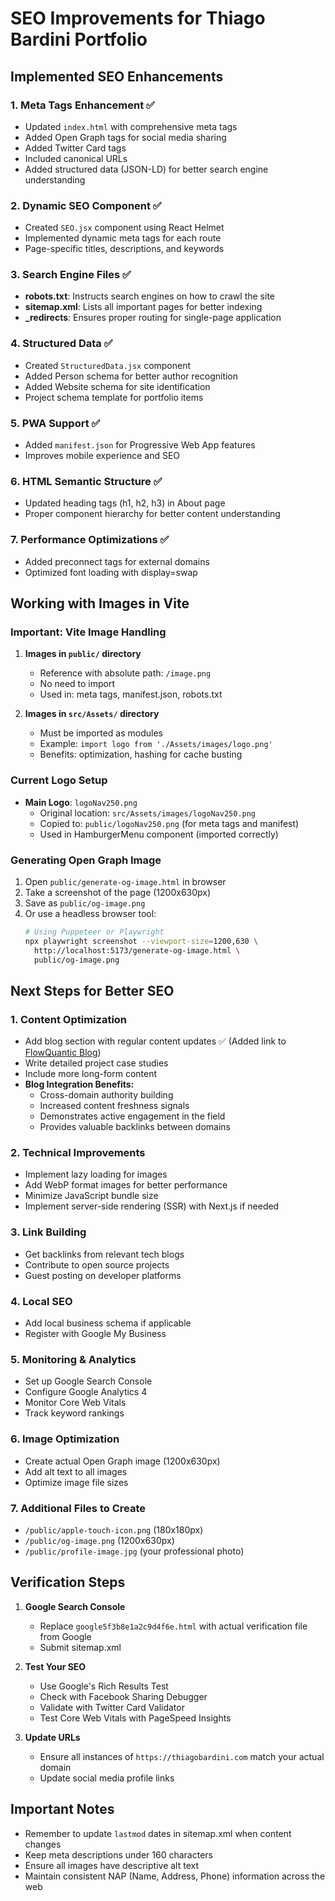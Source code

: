 # SEO Improvements for Thiago Bardini Portfolio

## Implemented SEO Enhancements

### 1. **Meta Tags Enhancement** ✅
- Updated `index.html` with comprehensive meta tags
- Added Open Graph tags for social media sharing
- Added Twitter Card tags
- Included canonical URLs
- Added structured data (JSON-LD) for better search engine understanding

### 2. **Dynamic SEO Component** ✅
- Created `SEO.jsx` component using React Helmet
- Implemented dynamic meta tags for each route
- Page-specific titles, descriptions, and keywords

### 3. **Search Engine Files** ✅
- **robots.txt**: Instructs search engines on how to crawl the site
- **sitemap.xml**: Lists all important pages for better indexing
- **_redirects**: Ensures proper routing for single-page application

### 4. **Structured Data** ✅
- Created `StructuredData.jsx` component
- Added Person schema for better author recognition
- Added Website schema for site identification
- Project schema template for portfolio items

### 5. **PWA Support** ✅
- Added `manifest.json` for Progressive Web App features
- Improves mobile experience and SEO

### 6. **HTML Semantic Structure** ✅
- Updated heading tags (h1, h2, h3) in About page
- Proper component hierarchy for better content understanding

### 7. **Performance Optimizations** ✅
- Added preconnect tags for external domains
- Optimized font loading with display=swap

## Working with Images in Vite

### Important: Vite Image Handling

1. **Images in `public/` directory**
   - Reference with absolute path: `/image.png`
   - No need to import
   - Used in: meta tags, manifest.json, robots.txt

2. **Images in `src/Assets/` directory**  
   - Must be imported as modules
   - Example: `import logo from './Assets/images/logo.png'`
   - Benefits: optimization, hashing for cache busting

### Current Logo Setup
- **Main Logo**: `logoNav250.png`
  - Original location: `src/Assets/images/logoNav250.png`
  - Copied to: `public/logoNav250.png` (for meta tags and manifest)
  - Used in HamburgerMenu component (imported correctly)

### Generating Open Graph Image

1. Open `public/generate-og-image.html` in browser
2. Take a screenshot of the page (1200x630px)
3. Save as `public/og-image.png`
4. Or use a headless browser tool:
   ```bash
   # Using Puppeteer or Playwright
   npx playwright screenshot --viewport-size=1200,630 \
     http://localhost:5173/generate-og-image.html \
     public/og-image.png
   ```

## Next Steps for Better SEO

### 1. **Content Optimization**
- Add blog section with regular content updates ✅ (Added link to [FlowQuantic Blog](https://www.flowquantic.ai/blog))
- Write detailed project case studies
- Include more long-form content
- **Blog Integration Benefits:**
  - Cross-domain authority building
  - Increased content freshness signals
  - Demonstrates active engagement in the field
  - Provides valuable backlinks between domains

### 2. **Technical Improvements**
- Implement lazy loading for images
- Add WebP format images for better performance
- Minimize JavaScript bundle size
- Implement server-side rendering (SSR) with Next.js if needed

### 3. **Link Building**
- Get backlinks from relevant tech blogs
- Contribute to open source projects
- Guest posting on developer platforms

### 4. **Local SEO**
- Add local business schema if applicable
- Register with Google My Business

### 5. **Monitoring & Analytics**
- Set up Google Search Console
- Configure Google Analytics 4
- Monitor Core Web Vitals
- Track keyword rankings

### 6. **Image Optimization**
- Create actual Open Graph image (1200x630px)
- Add alt text to all images
- Optimize image file sizes

### 7. **Additional Files to Create**
- `/public/apple-touch-icon.png` (180x180px)
- `/public/og-image.png` (1200x630px) 
- `/public/profile-image.jpg` (your professional photo)

## Verification Steps

1. **Google Search Console**
   - Replace `google5f3b8e1a2c9d4f6e.html` with actual verification file from Google
   - Submit sitemap.xml

2. **Test Your SEO**
   - Use Google's Rich Results Test
   - Check with Facebook Sharing Debugger
   - Validate with Twitter Card Validator
   - Test Core Web Vitals with PageSpeed Insights

3. **Update URLs**
   - Ensure all instances of `https://thiagobardini.com` match your actual domain
   - Update social media profile links

## Important Notes

- Remember to update `lastmod` dates in sitemap.xml when content changes
- Keep meta descriptions under 160 characters
- Ensure all images have descriptive alt text
- Maintain consistent NAP (Name, Address, Phone) information across the web 